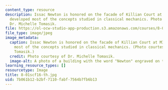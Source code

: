 ```yaml
---
content_type: resource
description: Issac Newton is honored on the facade of Killian Court at MIT. Newton
  developed most of the concepts studied in classical mechanics. Photo courtesy of
  Dr. Michelle Tomasik.
file: https://ol-ocw-studio-app-production.s3.amazonaws.com/courses/8-01sc-classical-mechanics-fall-2016/7b061b12b2bf7110fabf7564b7fb6b13_8-01scf16-th.jpg
file_type: image/jpeg
image_metadata:
  caption: Issac Newton is honored on the facade of Killian Court at MIT. Newton developed
    most of the concepts studied in classical mechanics. (Photo courtesy of Dr. Michelle
    Tomasik.)
  credit: Photo courtesy of Dr. Michelle Tomasik.
  image-alt: A photo of a building with the word "Newton" engraved on the side.
learning_resource_types: []
resourcetype: Image
title: 8-01scf16-th.jpg
uid: 7b061b12-b2bf-7110-fabf-7564b7fb6b13
---
```

